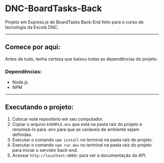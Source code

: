 # DNC-BoardTasks-Back
Projeto em Express.js do BoardTasks Back-End feito para o curso de tecnologia da Escola DNC.

------------------------------------------------------------------------------------------------------------------

## Comece por aqui:
Antes de tudo, tenha certeza que baixou todas as dependências do projeto.
### Dependências:
- Node.js
- NPM

------------------------------------------------------------------------------------------------------------------

## Executando o projeto:
1) Colocar este repositório em seu computador.
2) Copiar o arquivo `EXEMPLO.env` que está na pasta raiz do projeto e renomeá-lo para .env para que as variáveis de ambiente sejam definidas.
3) Executar o comando `npm install` no terminal na pasta raiz do projeto.
4) Executar o comando `npm run dev` no terminal na pasta raiz do projeto para iniciar o servidor back-end.
5) Acessar `http://localhost:4000/` para ver a documentação da API.